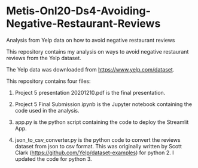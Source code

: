 # Metis-Onl20-Ds4-Avoiding-Negative-Restaurant-Reviews
Analysis from Yelp data on how to avoid negative restaurant reviews


This repository contains my analysis on ways to avoid negative restaurant reviews from the Yelp dataset.

The Yelp data was downloaded from https://www.yelp.com/dataset.

This repository contains four files:

1. Project 5 presentation 20201210.pdf is the final presentation.

2. Project 5 Final Submission.ipynb is the Jupyter notebook containing the code used in the analysis.

3. app.py is the python script containing the code to deploy the Streamlit App.

4. json_to_csv_converter.py is the python code to convert the reviews dataset from json to csv format. This was originally written by Scott Clark (https://github.com/Yelp/dataset-examples) for python 2. I updated the code for python 3. 
